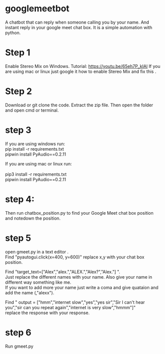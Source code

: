 # googlemeetbot
A chatbot that can reply when someone calling you by your name. And instant reply in your google meet chat box. It is a simple automation with python.

# Step 1
Enable Stereo Mix on Windows. 
Tutorial: https://youtu.be/65eh7P_kIAI
If you are using mac or linux just google it how to enable  Stereo Mix  and fix this .

# Step 2
Download or git clone the code. Extract the zip file. Then open the folder and open cmd or terminal.

# step 3
If you are using windows run: <br>
pip install -r requirements.txt <br>
pipwin install PyAudio==0.2.11

If you are using mac or linux run:<br><br>
pip3 install -r requirements.txt<br>
pipwin install PyAudio==0.2.11

# step 4:
Then run chatbox_position.py  to find your Google Meet chat box position and notedown the position.

# step 5
open gmeet.py in a text editor .<br>
Find "pyautogui.click(x=400, y=600)" replace x,y with your chat box position.<br>

Find "target_text=["Alex","alex.","ALEX.","Alex?","Alex."] ".<br>
Just replace the different names with your name. Also give your name in different way something like me.<br>
If you want to add more your name just write a coma and give quataion and add the name (,"alexx").<br>

Find " output = ["hmm","internet slow","yes","yes sir","Sir I can't hear you","sir can you repeat again","internet is very slow","hmmm"]"<br>
replace the response with your response.

# step 6
Run gmeet.py 


